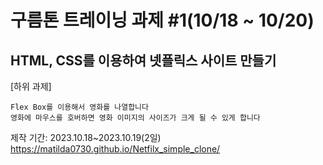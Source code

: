 # **구름톤 트레이닝 과제 #1(10/18 ~ 10/20)**

## HTML, CSS를 이용하여 넷플릭스 사이트 만들기

[하위 과제]

    Flex Box를 이용해서 영화를 나열합니다
    영화에 마우스를 호버하면 영화 이미지의 사이즈가 크게 될 수 있게 합니다

제작 기간: 2023.10.18~2023.10.19(2일)
https://matilda0730.github.io/Netfilx_simple_clone/ 

